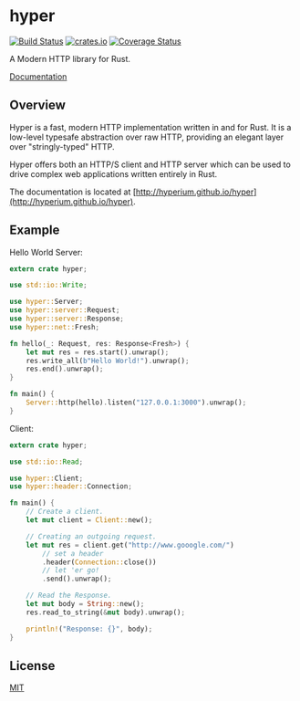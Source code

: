 # hyper

[![Build Status](https://travis-ci.org/hyperium/hyper.svg?branch=master)](https://travis-ci.org/hyperium/hyper)
[![crates.io](http://meritbadge.herokuapp.com/hyper)](https://crates.io/crates/hyper)
[![Coverage Status](https://coveralls.io/repos/hyperium/hyper/badge.svg?branch=master)](https://coveralls.io/r/hyperium/hyper?branch=master)

A Modern HTTP library for Rust.

[Documentation](http://hyperium.github.io/hyper)

## Overview

Hyper is a fast, modern HTTP implementation written in and for Rust. It
is a low-level typesafe abstraction over raw HTTP, providing an elegant
layer over "stringly-typed" HTTP.

Hyper offers both an HTTP/S client and HTTP server which can be used to drive
complex web applications written entirely in Rust.

The documentation is located at [http://hyperium.github.io/hyper](http://hyperium.github.io/hyper).

## Example

Hello World Server:

```rust
extern crate hyper;

use std::io::Write;

use hyper::Server;
use hyper::server::Request;
use hyper::server::Response;
use hyper::net::Fresh;

fn hello(_: Request, res: Response<Fresh>) {
    let mut res = res.start().unwrap();
    res.write_all(b"Hello World!").unwrap();
    res.end().unwrap();
}

fn main() {
    Server::http(hello).listen("127.0.0.1:3000").unwrap();
}
```

Client:

```rust
extern crate hyper;

use std::io::Read;

use hyper::Client;
use hyper::header::Connection;

fn main() {
    // Create a client.
    let mut client = Client::new();

    // Creating an outgoing request.
    let mut res = client.get("http://www.gooogle.com/")
        // set a header
        .header(Connection::close())
        // let 'er go!
        .send().unwrap();

    // Read the Response.
    let mut body = String::new();
    res.read_to_string(&mut body).unwrap();

    println!("Response: {}", body);
}
```

## License

[MIT](./LICENSE)

